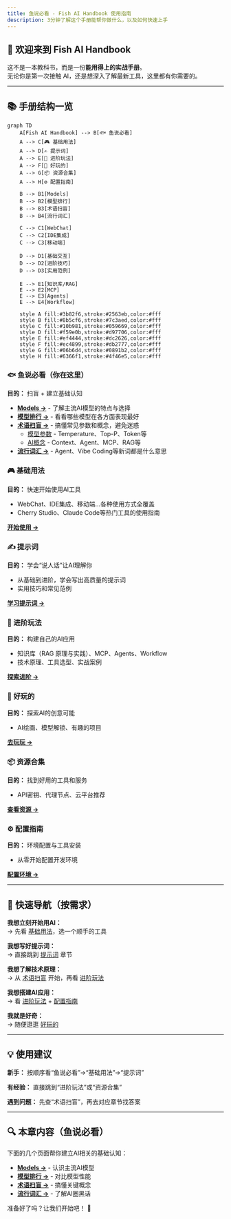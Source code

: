 ```yaml
---
title: 鱼说必看 - Fish AI Handbook 使用指南
description: 3分钟了解这个手册能帮你做什么，以及如何快速上手
---
```


## 👋 欢迎来到 Fish AI Handbook

这不是一本教科书，而是一份**能用得上的实战手册**。  
无论你是第一次接触 AI，还是想深入了解最新工具，这里都有你需要的。

---

## 📚 手册结构一览

```mermaid
graph TD
    A[Fish AI Handbook] --> B[🐟 鱼说必看]
    A --> C[🎮 基础用法]
    A --> D[✍️ 提示词]
    A --> E[🚀 进阶玩法]
    A --> F[🎨 好玩的]
    A --> G[📦 资源合集]
    A --> H[⚙️ 配置指南]
    
    B --> B1[Models]
    B --> B2[模型排行]
    B --> B3[术语扫盲]
    B --> B4[流行词汇]
    
    C --> C1[WebChat]
    C --> C2[IDE集成]
    C --> C3[移动端]
    
    D --> D1[基础交互]
    D --> D2[进阶技巧]
    D --> D3[实用范例]
    
    E --> E1[知识库/RAG]
    E --> E2[MCP]
    E --> E3[Agents]
    E --> E4[Workflow]
    
    style A fill:#3b82f6,stroke:#2563eb,color:#fff
    style B fill:#8b5cf6,stroke:#7c3aed,color:#fff
    style C fill:#10b981,stroke:#059669,color:#fff
    style D fill:#f59e0b,stroke:#d97706,color:#fff
    style E fill:#ef4444,stroke:#dc2626,color:#fff
    style F fill:#ec4899,stroke:#db2777,color:#fff
    style G fill:#06b6d4,stroke:#0891b2,color:#fff
    style H fill:#6366f1,stroke:#4f46e5,color:#fff
```

### 🐟 鱼说必看（你在这里）

**目的：** 扫盲 + 建立基础认知

- **[Models →](/fish-talks/models)** - 了解主流AI模型的特点与选择
- **[模型排行 →](/fish-talks/llm-rankings)** - 看看哪些模型在各方面表现最好
- **[术语扫盲 →](/fish-talks/glossary)** - 搞懂常见参数和概念，避免迷惑
  - [模型参数](/fish-talks/glossary/model-params) - Temperature、Top-P、Token等
  - [AI概念](/fish-talks/glossary/ai-concepts) - Context、Agent、MCP、RAG等
- **[流行词汇 →](/fish-talks/buzz)** - Agent、Vibe Coding等新词都是什么意思

### 🎮 基础用法

**目的：** 快速开始使用AI工具

- WebChat、IDE集成、移动端...各种使用方式全覆盖
- Cherry Studio、Claude Code等热门工具的使用指南

**[开始使用 →](/basic-usage)**

### ✍️ 提示词

**目的：** 学会“说人话”让AI理解你

- 从基础到进阶，学会写出高质量的提示词
- 实用技巧和常见范例

**[学习提示词 →](/prompts)**

### 🚀 进阶玩法

**目的：** 构建自己的AI应用

- 知识库（RAG 原理与实践）、MCP、Agents、Workflow
- 技术原理、工具选型、实战案例

**[探索进阶 →](/advanced)**

### 🎨 好玩的

**目的：** 探索AI的创意可能

- AI绘画、模型解锁、有趣的项目

**[去玩玩 →](/fun)**

### 📦 资源合集

**目的：** 找到好用的工具和服务

- API密钥、代理节点、云平台推荐

**[查看资源 →](/resources)**

### ⚙️ 配置指南

**目的：** 环境配置与工具安装

- 从零开始配置开发环境

**[配置环境 →](/setup)**

---

## 🎯 快速导航（按需求）

**我想立刻开始用AI：**  
→ 先看 [基础用法](/basic-usage)，选一个顺手的工具

**我想写好提示词：**  
→ 直接跳到 [提示词](/prompts) 章节

**我想了解技术原理：**  
→ 从 [术语扫盲](/fish-talks/glossary) 开始，再看 [进阶玩法](/advanced)

**我想搭建AI应用：**  
→ 看 [进阶玩法](/advanced) + [配置指南](/setup)

**我就是好奇：**  
→ 随便逛逛 [好玩的](/fun)

---

## 💡 使用建议

**新手：** 按顺序看“鱼说必看”→“基础用法”→“提示词”

**有经验：** 直接跳到“进阶玩法”或“资源合集”

**遇到问题：** 先查“术语扫盲”，再去对应章节找答案

---

## 🔍 本章内容（鱼说必看）

下面的几个页面帮你建立AI相关的基础认知：

- **[Models →](/fish-talks/models)** - 认识主流AI模型
- **[模型排行 →](/fish-talks/llm-rankings)** - 对比模型性能
- **[术语扫盲 →](/fish-talks/glossary)** - 搞懂关键概念
- **[流行词汇 →](/fish-talks/buzz)** - 了解AI圈黑话

准备好了吗？让我们开始吧！ 🚀
